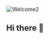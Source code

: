 ![Welcome2](https://github.com/IcedCafeMocha/IcedCafeMocha/assets/162860613/f7ac05ec-4d86-43aa-b898-61cc46e1b979)

## Hi there 👋

<!--
**IcedCafeMocha/IcedCafeMocha** is a ✨ _special_ ✨ repository because its `README.md` (this file) appears on your GitHub profile.

Here are some ideas to get you started:

- 🔭 I’m currently working on ...
- 🌱 I’m currently learning ...
- 👯 I’m looking to collaborate on ...
- 🤔 I’m looking for help with ...
- 💬 Ask me about ...
- 📫 How to reach me: ...
- 😄 Pronouns: ...
- ⚡ Fun fact: ...
-->
